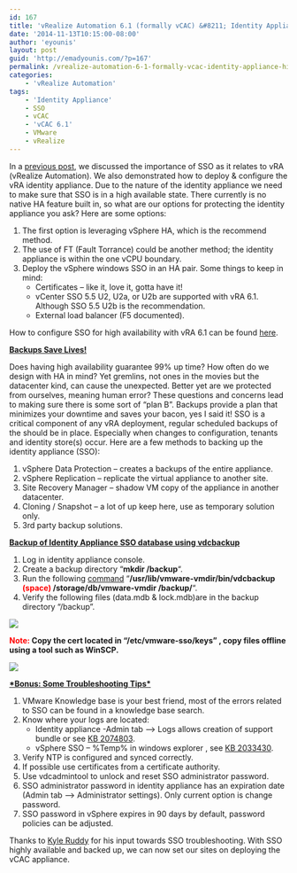 ```yaml
---
id: 167
title: 'vRealize Automation 6.1 (formally vCAC) &#8211; Identity Appliance High Availability &#038; Backup'
date: '2014-11-13T10:15:00-08:00'
author: 'eyounis'
layout: post
guid: 'http://emadyounis.com/?p=167'
permalink: /vrealize-automation-6-1-formally-vcac-identity-appliance-high-availability-backup/
categories:
    - 'vRealize Automation'
tags:
    - 'Identity Appliance'
    - SSO
    - vCAC
    - 'vCAC 6.1'
    - VMware
    - vRealize
---
```


In a [previous post](http://emadyounis.com/vrealize-automation/vrealize-automation-6-1-formally-vcloud-automation-center-identity-appliance-deployment-configuration/ "vRealize Automation 6.1 (formally vCloud Automation Center) – Identity Appliance – Deployment / Configuration"), we discussed the importance of SSO as it relates to vRA (vRealize Automation). We also demonstrated how to deploy &amp; configure the vRA identity appliance. Due to the nature of the identity appliance we need to make sure that SSO is in a high available state. There currently is no native HA feature built in, so what are our options for protecting the identity appliance you ask? Here are some options:

1. The first option is leveraging vSphere HA, which is the recommend method.
2. The use of FT (Fault Torrance) could be another method; the identity appliance is within the one vCPU boundary.
3. Deploy the vSphere windows SSO in an HA pair. Some things to keep in mind: 
    - Certificates – like it, love it, gotta have it!
    - vCenter SSO 5.5 U2, U2a, or U2b are supported with vRA 6.1. Although SSO 5.5 U2b is the recommendation.
    - External load balancer (F5 documented).

How to configure SSO for high availability with vRA 6.1 can be found [here](http://www.vmware.com/files/pdf/products/vCloud/VMW-vRealize-Automation-61-Deployment-Guide-HA-Configurations.pdf).

<span style="text-decoration: underline;">**Backups Save Lives!**</span>

Does having high availability guarantee 99% up time? How often do we design with HA in mind? Yet gremlins, not ones in the movies but the datacenter kind, can cause the unexpected. Better yet are we protected from ourselves, meaning human error? These questions and concerns lead to making sure there is some sort of “plan B”. Backups provide a plan that minimizes your downtime and saves your bacon, yes I said it! SSO is a critical component of any vRA deployment, regular scheduled backups of the should be in place. Especially when changes to configuration, tenants and identity store(s) occur. Here are a few methods to backing up the identity appliance (SSO):

1. vSphere Data Protection – creates a backups of the entire appliance.
2. vSphere Replication – replicate the virtual appliance to another site.
3. Site Recovery Manager – shadow VM copy of the appliance in another datacenter.
4. Cloning / Snapshot – a lot of up keep here, use as temporary solution only.
5. 3rd party backup solutions.

<span style="text-decoration: underline;">**Backup of Identity Appliance SSO database using vdcbackup**</span>

1. Log in identity appliance console.
2. Create a backup directory “**mkdir /backup**“.
3. Run the following [command](https://emadyounis.com/assets/img/2014/11/Identity-Appliance-DB-backup.jpg) “**/usr/lib/vmware-vmdir/bin/vdcbackup <span style="color: #ff0000;">(space)</span> /storage/db/vmware-vmdir /backup/**“.
4. Verify the following files (data.mdb &amp; lock.mdb)are in the backup directory “/backup”.

[![](https://emadyounis.com/assets/img/2014/11/Identity-Appliance-DB-backup-2.jpg?resize=312%2C32)](https://emadyounis.com/assets/img/2014/11/Identity-Appliance-DB-backup-2.jpg)

**<span style="color: #ff0000;">Note:</span> Copy the cert located in “/etc/vmware-sso/keys” , copy files offline using a tool such as WinSCP.**

**![](https://emadyounis.com/assets/img/2014/11/Backup1.jpeg?resize=259%2C194)**

<span style="text-decoration: underline;">**\*Bonus: Some Troubleshooting Tips\***</span>

1. VMware Knowledge base is your best friend, most of the errors related to SSO can be found in a knowledge base search.
2. Know where your logs are located: 
    - Identity appliance -Admin tab –&gt; Logs allows creation of support bundle or see [KB 2074803](http://kb.vmware.com/selfservice/search.do?cmd=displayKC&docType=kc&docTypeID=DT_KB_1_1&externalId=2074803).
    - vSphere SSO – %Temp% in windows explorer , see [KB 2033430](http://kb.vmware.com/selfservice/search.do?cmd=displayKC&docType=kc&docTypeID=DT_KB_1_1&externalId=2033430).
3. Verify NTP is configured and synced correctly.
4. If possible use certificates from a certificate authority.
5. Use vdcadmintool to unlock and reset SSO administrator password.
6. SSO administrator password in identity appliance has an expiration date (Admin tab –&gt; Administrator settings). Only current option is change password.
7. SSO password in vSphere expires in 90 days by default, password policies can be adjusted.

Thanks to [Kyle Ruddy](https://twitter.com/RuddyVCP) for his input towards SSO troubleshooting. With SSO highly available and backed up, we can now set our sites on deploying the vCAC appliance.
